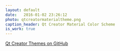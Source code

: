 ```yaml
---
layout: default
date:   2016-01-02 23:26:12
photo: qtcreatormaterialtheme.png
caption_header: Qt Creator Material Color Scheme
is_work: true
---
```

[Qt Creator Themes on GitHub](https://github.com/Furkanzmc/qtcreator-themes#material-theme)
